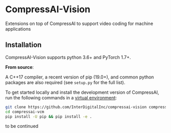 # CompressAI-Vision

Extensions on top of CompressAI to support video coding for machine applications

## Installation

CompressAI-Vision supports python 3.6+ and PyTorch 1.7+.


**From source**:

A C++17 compiler, a recent version of pip (19.0+), and common python packages
are also required (see `setup.py` for the full list).

To get started locally and install the development version of CompressAI, run
the following commands in a [virtual environment](https://docs.python.org/3.6/library/venv.html):

```bash
git clone https://github.com/InterDigitalInc/compressai-vision compressai-vision
cd compressai-vcm
pip install -U pip && pip install -e .
```

to be continued
